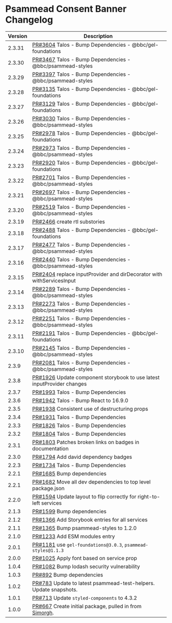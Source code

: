 # Psammead Consent Banner Changelog

<!-- prettier-ignore -->
| Version | Description |
|---------|-------------|
| 2.3.31 | [PR#3604](https://github.com/bbc/psammead/pull/3604) Talos - Bump Dependencies - @bbc/gel-foundations |
| 2.3.30 | [PR#3467](https://github.com/bbc/psammead/pull/3467) Talos - Bump Dependencies - @bbc/psammead-styles |
| 2.3.29 | [PR#3397](https://github.com/bbc/psammead/pull/3397) Talos - Bump Dependencies - @bbc/psammead-styles |
| 2.3.28 | [PR#3135](https://github.com/bbc/psammead/pull/3135) Talos - Bump Dependencies - @bbc/gel-foundations |
| 2.3.27 | [PR#3129](https://github.com/bbc/psammead/pull/3129) Talos - Bump Dependencies - @bbc/gel-foundations |
| 2.3.26 | [PR#3030](https://github.com/bbc/psammead/pull/3030) Talos - Bump Dependencies - @bbc/psammead-styles |
| 2.3.25 | [PR#2978](https://github.com/bbc/psammead/pull/2978) Talos - Bump Dependencies - @bbc/gel-foundations |
| 2.3.24 | [PR#2973](https://github.com/bbc/psammead/pull/2973) Talos - Bump Dependencies - @bbc/psammead-styles |
| 2.3.23 | [PR#2920](https://github.com/bbc/psammead/pull/2920) Talos - Bump Dependencies - @bbc/gel-foundations |
| 2.3.22 | [PR#2701](https://github.com/bbc/psammead/pull/2701) Talos - Bump Dependencies - @bbc/psammead-styles |
| 2.3.21 | [PR#2697](https://github.com/bbc/psammead/pull/2697) Talos - Bump Dependencies - @bbc/psammead-styles |
| 2.3.20 | [PR#2519](https://github.com/bbc/psammead/pull/2519) Talos - Bump Dependencies - @bbc/psammead-styles |
| 2.3.19 | [PR#2466](https://github.com/bbc/psammead/pull/2466) create rtl substories |
| 2.3.18 | [PR#2488](https://github.com/bbc/psammead/pull/2488) Talos - Bump Dependencies - @bbc/gel-foundations |
| 2.3.17 | [PR#2477](https://github.com/bbc/psammead/pull/2477) Talos - Bump Dependencies - @bbc/psammead-styles |
| 2.3.16 | [PR#2440](https://github.com/bbc/psammead/pull/2440) Talos - Bump Dependencies - @bbc/psammead-styles |
| 2.3.15 | [PR#2404](https://github.com/bbc/psammead/pull/2404) replace inputProvider and dirDecorator with withServicesInput |
| 2.3.14 | [PR#2289](https://github.com/bbc/psammead/pull/2289) Talos - Bump Dependencies - @bbc/psammead-styles |
| 2.3.13 | [PR#2273](https://github.com/bbc/psammead/pull/2273) Talos - Bump Dependencies - @bbc/psammead-styles |
| 2.3.12 | [PR#2251](https://github.com/bbc/psammead/pull/2251) Talos - Bump Dependencies - @bbc/psammead-styles |
| 2.3.11 | [PR#2191](https://github.com/bbc/psammead/pull/2191) Talos - Bump Dependencies - @bbc/gel-foundations |
| 2.3.10 | [PR#2145](https://github.com/bbc/psammead/pull/2145) Talos - Bump Dependencies - @bbc/psammead-styles |
| 2.3.9 | [PR#2081](https://github.com/bbc/psammead/pull/2081) Talos - Bump Dependencies - @bbc/psammead-styles |
| 2.3.8 | [PR#1926](https://github.com/bbc/psammead/pull/1926) Update component storybook to use latest inputProvider changes |
| 2.3.7 | [PR#1993](https://github.com/bbc/psammead/pull/1993) Talos - Bump Dependencies |
| 2.3.6 | [PR#1942](https://github.com/bbc/psammead/pull/1942) Talos - Bump React to 16.9.0 |
| 2.3.5 | [PR#1938](https://github.com/bbc/psammead/pull/1938) Consistent use of destructuring props |
| 2.3.4 | [PR#1931](https://github.com/bbc/psammead/pull/1931) Talos - Bump Dependencies |
| 2.3.3 | [PR#1826](https://github.com/bbc/psammead/pull/1826) Talos - Bump Dependencies |
| 2.3.2 | [PR#1804](https://github.com/bbc/psammead/pull/1804) Talos - Bump Dependencies |
| 2.3.1 | [PR#1803](https://github.com/bbc/psammead/pull/1803/) Patches broken links on badges in documentation |
| 2.3.0 | [PR#1794](https://github.com/bbc/psammead/pull/1794) Add david dependency badges |
| 2.2.3 | [PR#1734](https://github.com/bbc/psammead/pull/1734) Talos - Bump Dependencies |
| 2.2.1 | [PR#1685](https://github.com/bbc/psammead/pull/1685) Bump dependencies |
| 2.2.1 | [PR#1682](https://github.com/bbc/psammead/pull/1682) Move all dev dependencies to top level package.json |
| 2.2.0 | [PR#1594](https://github.com/bbc/psammead/pull/1594) Update layout to flip correctly for right-to-left services |
| 2.1.3 | [PR#1599](https://github.com/bbc/psammead/pull/1599) Bump dependencies |
| 2.1.2 | [PR#1366](https://github.com/bbc/psammead/pull/1366) Add Storybook entries for all services |
| 2.1.1 | [PR#1365](https://github.com/bbc/psammead/pull/1365) Bump psammead-styles to 1.2.0 |
| 2.1.0 | [PR#1233](https://github.com/bbc/psammead/pull/1233) Add ESM modules entry |
| 2.0.1 | [PR#1181](https://github.com/bbc/psammead/pull/1181) use `gel-foundations@3.0.3`, `psammead-styles@1.1.3` |
| 2.0.0 | [PR#1025](https://github.com/bbc/psammead/pull/1025) Apply font based on service prop |
| 1.0.4 | [PR#1082](https://github.com/bbc/psammead/pull/1082) Bump lodash security vulnerability |
| 1.0.3 | [PR#892](https://github.com/bbc/psammead/pull/892) Bump dependencies |
| 1.0.2 | [PR#783](https://github.com/bbc/psammead/pull/783) Update to latest psammead-test-helpers. Update snapshots. |
| 1.0.1 | [PR#713](https://github.com/bbc/psammead/pull/713) Update `styled-components` to 4.3.2 |
| 1.0.0 | [PR#667](https://github.com/bbc/psammead/pull/667) Create initial package, pulled in from [Simorgh](https://github.com/BBC-News/simorgh). |
